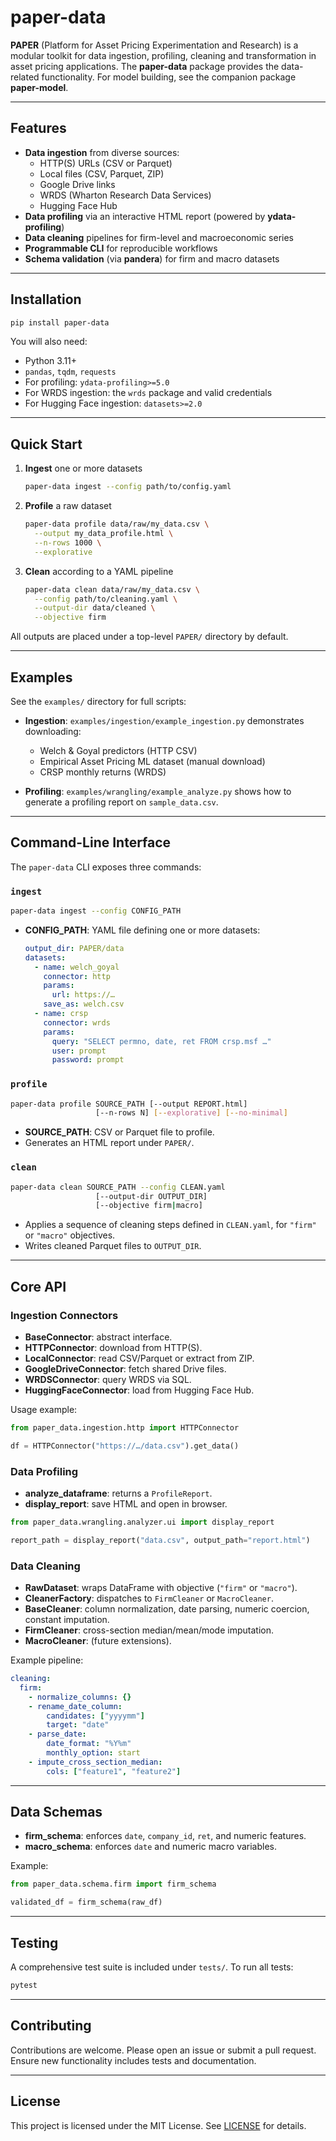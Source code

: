 # paper-data

**PAPER** (Platform for Asset Pricing Experimentation and Research) is a modular toolkit for data ingestion, profiling, cleaning and transformation in asset pricing applications. The **paper-data** package provides the data-related functionality. For model building, see the companion package **paper-model**.

---

## Features

- **Data ingestion** from diverse sources:
  - HTTP(S) URLs (CSV or Parquet)
  - Local files (CSV, Parquet, ZIP)
  - Google Drive links
  - WRDS (Wharton Research Data Services)
  - Hugging Face Hub
- **Data profiling** via an interactive HTML report (powered by **ydata-profiling**)
- **Data cleaning** pipelines for firm-level and macroeconomic series
- **Programmable CLI** for reproducible workflows
- **Schema validation** (via **pandera**) for firm and macro datasets

---

## Installation

```bash
pip install paper-data
````

You will also need:

* Python 3.11+
* `pandas`, `tqdm`, `requests`
* For profiling: `ydata-profiling>=5.0`
* For WRDS ingestion: the `wrds` package and valid credentials
* For Hugging Face ingestion: `datasets>=2.0`

---

## Quick Start

1. **Ingest** one or more datasets

   ```bash
   paper-data ingest --config path/to/config.yaml
   ```
2. **Profile** a raw dataset

   ```bash
   paper-data profile data/raw/my_data.csv \
     --output my_data_profile.html \
     --n-rows 1000 \
     --explorative
   ```
3. **Clean** according to a YAML pipeline

   ```bash
   paper-data clean data/raw/my_data.csv \
     --config path/to/cleaning.yaml \
     --output-dir data/cleaned \
     --objective firm
   ```

All outputs are placed under a top-level `PAPER/` directory by default.

---

## Examples

See the `examples/` directory for full scripts:

* **Ingestion**:
  `examples/ingestion/example_ingestion.py` demonstrates downloading:

  * Welch & Goyal predictors (HTTP CSV)
  * Empirical Asset Pricing ML dataset (manual download)
  * CRSP monthly returns (WRDS)
* **Profiling**:
  `examples/wrangling/example_analyze.py` shows how to generate a profiling report on `sample_data.csv`.

---

## Command-Line Interface

The `paper-data` CLI exposes three commands:

### `ingest`

```bash
paper-data ingest --config CONFIG_PATH
```

* **CONFIG\_PATH**: YAML file defining one or more datasets:

  ```yaml
  output_dir: PAPER/data
  datasets:
    - name: welch_goyal
      connector: http
      params:
        url: https://…
      save_as: welch.csv
    - name: crsp
      connector: wrds
      params:
        query: "SELECT permno, date, ret FROM crsp.msf …"
        user: prompt
        password: prompt
  ```

### `profile`

```bash
paper-data profile SOURCE_PATH [--output REPORT.html]
                   [--n-rows N] [--explorative] [--no-minimal]
```

* **SOURCE\_PATH**: CSV or Parquet file to profile.
* Generates an HTML report under `PAPER/`.

### `clean`

```bash
paper-data clean SOURCE_PATH --config CLEAN.yaml
                   [--output-dir OUTPUT_DIR]
                   [--objective firm|macro]
```

* Applies a sequence of cleaning steps defined in `CLEAN.yaml`, for `"firm"` or `"macro"` objectives.
* Writes cleaned Parquet files to `OUTPUT_DIR`.

---

## Core API

### Ingestion Connectors

* **BaseConnector**: abstract interface.
* **HTTPConnector**: download from HTTP(S).
* **LocalConnector**: read CSV/Parquet or extract from ZIP.
* **GoogleDriveConnector**: fetch shared Drive files.
* **WRDSConnector**: query WRDS via SQL.
* **HuggingFaceConnector**: load from Hugging Face Hub.

Usage example:

```python
from paper_data.ingestion.http import HTTPConnector

df = HTTPConnector("https://…/data.csv").get_data()
```

### Data Profiling

* **analyze\_dataframe**: returns a `ProfileReport`.
* **display\_report**: save HTML and open in browser.

```python
from paper_data.wrangling.analyzer.ui import display_report

report_path = display_report("data.csv", output_path="report.html")
```

### Data Cleaning

* **RawDataset**: wraps DataFrame with objective (`"firm"` or `"macro"`).
* **CleanerFactory**: dispatches to `FirmCleaner` or `MacroCleaner`.
* **BaseCleaner**: column normalization, date parsing, numeric coercion, constant imputation.
* **FirmCleaner**: cross-section median/mean/mode imputation.
* **MacroCleaner**: (future extensions).

Example pipeline:

```yaml
cleaning:
  firm:
    - normalize_columns: {}
    - rename_date_column:
        candidates: ["yyyymm"]
        target: "date"
    - parse_date:
        date_format: "%Y%m"
        monthly_option: start
    - impute_cross_section_median:
        cols: ["feature1", "feature2"]
```

---

## Data Schemas

* **firm\_schema**: enforces `date`, `company_id`, `ret`, and numeric features.
* **macro\_schema**: enforces `date` and numeric macro variables.

Example:

```python
from paper_data.schema.firm import firm_schema

validated_df = firm_schema(raw_df)
```

---

## Testing

A comprehensive test suite is included under `tests/`. To run all tests:

```bash
pytest
```

---

## Contributing

Contributions are welcome. Please open an issue or submit a pull request. Ensure new functionality includes tests and documentation.

---

## License

This project is licensed under the MIT License. See [LICENSE](LICENSE) for details.
